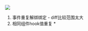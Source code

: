 ![](https://raw.githubusercontent.com/zjhch123/MyDailyLeetCode/master/doc/demo.png)

1. 事件重复解绑绑定 - diff比较范围太大
2. 相同组件hook值重复 *